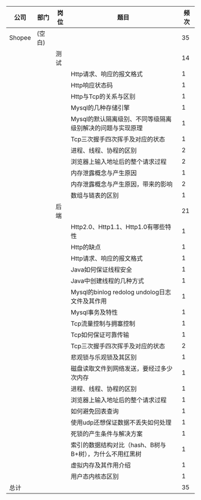 | 公司   | 部门   | 岗位 | 题目                                                      | 频次 |
| ------ | ------ | ---- | --------------------------------------------------------- | ---- |
| Shopee | (空白) |      |                                                           | 35   |
|        |        | 测试 |                                                           | 14   |
|        |        |      | Http请求、响应的报文格式                                  | 1    |
|        |        |      | Http响应状态码                                            | 1    |
|        |        |      | Http与Tcp的关系与区别                                     | 1    |
|        |        |      | Mysql的几种存储引擎                                       | 1    |
|        |        |      | Mysql的默认隔离级别、不同等级隔离级别解决的问题与实现原理 | 1    |
|        |        |      | Tcp三次握手四次挥手及对应的状态                           | 1    |
|        |        |      | 进程、线程、协程的区别                                    | 2    |
|        |        |      | 浏览器上输入地址后的整个请求过程                          | 2    |
|        |        |      | 内存泄露概念与产生原因                                    | 1    |
|        |        |      | 内存泄露概念与产生原因，带来的影响                        | 2    |
|        |        |      | 数组与链表的区别                                          | 1    |
|        |        | 后端 |                                                           | 21   |
|        |        |      | Http2.0、Http1.1、Http1.0有哪些特性                       | 1    |
|        |        |      | Http的缺点                                                | 1    |
|        |        |      | Http请求、响应的报文格式                                  | 1    |
|        |        |      | Java如何保证线程安全                                      | 1    |
|        |        |      | Java中创建线程的几种方式                                  | 1    |
|        |        |      | Mysql的binlog redolog undolog日志文件及其作用             | 1    |
|        |        |      | Mysql事务及特性                                           | 1    |
|        |        |      | Tcp流量控制与拥塞控制                                     | 1    |
|        |        |      | Tcp如何保证可靠传输                                       | 1    |
|        |        |      | Tcp三次握手四次挥手及对应的状态                           | 2    |
|        |        |      | 悲观锁与乐观锁及其区别                                    | 1    |
|        |        |      | 磁盘读取文件到网络发送，要经过多少次内存                  | 1    |
|        |        |      | 进程、线程、协程的区别                                    | 1    |
|        |        |      | 浏览器上输入地址后的整个请求过程                          | 1    |
|        |        |      | 如何避免回表查询                                          | 1    |
|        |        |      | 使用udp还想保证数据不丢失如何处理                         | 1    |
|        |        |      | 死锁的产生条件与解决方案                                  | 1    |
|        |        |      | 索引的数据结构对比（hash、B树与B+树），为什么不用红黑树   | 1    |
|        |        |      | 虚拟内存及其作用介绍                                      | 1    |
|        |        |      | 用户态内核态区别                                          | 1    |
| 总计   |        |      |                                                           | 35   |